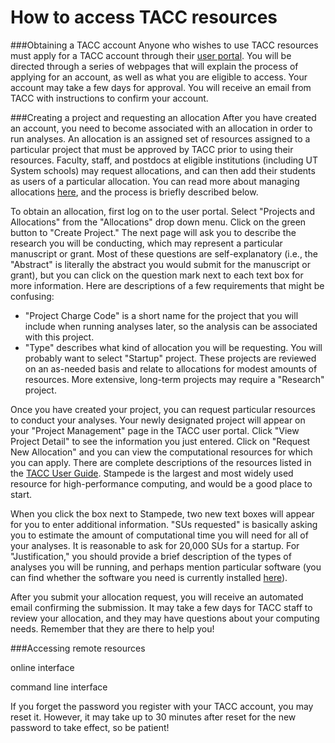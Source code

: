 How to access TACC resources
=========================================

###Obtaining a TACC account
Anyone who wishes to use TACC resources must apply for a TACC account through their [user portal](https://portal.tacc.utexas.edu). You will be directed through a series of webpages that will explain the process of applying for an account, as well as what you are eligible to access. Your account may take a few days for approval. You will receive an email from TACC with instructions to confirm your account.

###Creating a project and requesting an allocation
After you have created an account, you need to become associated with an allocation in order to run analyses. An allocation is an assigned set of resources assigned to a particular project that must be approved by TACC prior to using their resources. Faculty, staff, and postdocs at eligible institutions (including UT System schools) may request allocations, and can then add their students as users of a particular allocation. You can read more about managing allocations [here](https://portal.tacc.utexas.edu/tutorials/managing-allocations), and the process is briefly described below.

To obtain an allocation, first log on to the user portal. Select "Projects and Allocations" from the "Allocations" drop down menu. Click on the green button to "Create Project." The next page will ask you to describe the research you will be conducting, which may represent a particular manuscript or grant. Most of these questions are self-explanatory (i.e., the "Abstract" is literally the abstract you would submit for the manuscript or grant), but you can click on the question mark next to each text box for more information. Here are descriptions of a few requirements that might be confusing:
* "Project Charge Code" is a short name for the project that you will include when running analyses later, so the analysis can be associated with this project.
* "Type" describes what kind of allocation you will be requesting. You will probably want to select "Startup" project. These projects are reviewed on an as-needed basis and relate to allocations for modest amounts of resources. More extensive, long-term projects may require a "Research" project. 

Once you have created your project, you can request particular resources to conduct your analyses. Your newly designated project will appear on your "Project Management" page in the TACC user portal. Click "View Project Detail" to see the information you just entered. Click on "Request New Allocation" and you can view the computational resources for which you can apply. There are complete descriptions of the resources listed in the [TACC User Guide](https://portal.tacc.utexas.edu/user-guides). Stampede is the largest and most widely used resource for high-performance computing, and would be a good place to start. 

When you click the box next to Stampede, two new text boxes will appear for you to enter additional information. "SUs requested" is basically asking you to estimate the amount of computational time you will need for all of your analyses. It is reasonable to ask for 20,000 SUs for a startup. For "Justification," you should provide a brief description of the types of analyses you will be running, and perhaps mention particular software (you can find whether the software you need is currently installed [here](https://www.tacc.utexas.edu/systems/software)). 

After you submit your allocation request, you will receive an automated email confirming the submission. It may take a few days for TACC staff to review your allocation, and they may have questions about your computing needs. Remember that they are there to help you!

###Accessing remote resources

online interface

command line interface

If you forget the password you register with your TACC account, you may reset it. However, it may take up to 30 minutes after reset for the new password to take effect, so be patient!
